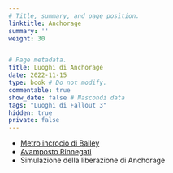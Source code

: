 ```yaml
---
# Title, summary, and page position.
linktitle: Anchorage
summary: ''
weight: 30


# Page metadata.
title: Luoghi di Anchorage 
date: 2022-11-15
type: book # Do not modify.
commentable: true
show_date: false # Nascondi data
tags: "Luoghi di Fallout 3"
hidden: true
private: false
---
```




<div class="fo3">


- [Metro incrocio di Bailey](/metro-incrocio-di-bailey-operation-anchorage)
- [Avamposto Rinnegati](avamposto-rinnegati-operation-anchorage)
- Simulazione della liberazione di Anchorage

</div>